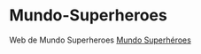 # Mundo-Superheroes
Web de Mundo Superheroes
<a href="https://www.mundo-superheroes.com">Mundo Superhéroes</a>
